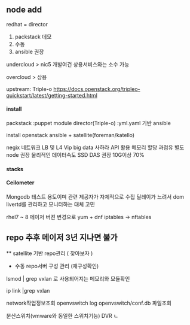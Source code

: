## node add
  redhat = director
  1. packstack 데모
  2. 수동  
  3. ansible 권장
  
  undercloud > nic5 개발여건 상용서비스와는 소수 가능
  
  overcloud > 상용
  
  upstream:
  Triple-o 
  https://docs.openstack.org/tripleo-quickstart/latest/getting-started.html
  
  
  
#### install 
  packstack :puppet module
  director(Triple-o) :yml.yaml 기반 ansible
  
  install
  openstack ansible + satellite(foreman/katello)
  
  negix 네트워크 LB 및 L4 Vip
  big data 사하라 API 활용 메모리 할당 과점유 별도 node 권장
  물리적인 데이터속도 SSD DAS 권장 10G이상  70%
  
  

#### stacks


#### Ceilometer
  Mongodb 테스트 용도이며 관련 제공자가 자체적으로 수집
  딜레이가 느려서 
  dom
  livertd를 관리하고 모니터하는 대체 고민


 rhel7 ~ 8 메이저 버젼 변경으로
 yum  + dnf
 iptables -> nftables
 
## repo 추후 메이저 3년 지나면 불가
** satellite 기반 repo관리 ( 찾아보자 )
* 수동 repo서버 구성 관리 (재구성확인)


lsmod | grep vxlan
로 사용되어지는 메모리와 모듈확인

ip link |grep vxlan

network작업정보조회
openvswitch log 
  openvswitch/conf.db 파일조회


  분산스위치(vmware와 동일한 스위치기능) 
  DVR 
ㄴ
